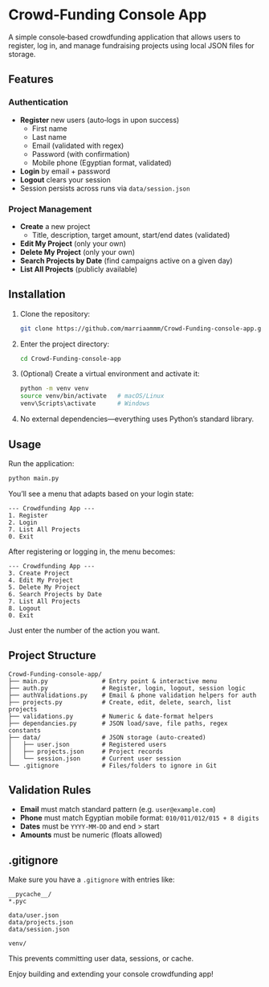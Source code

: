 # Crowd‑Funding Console App

A simple console‑based crowdfunding application that allows users to register, log in, and manage fundraising projects using local JSON files for storage.

## Features

### Authentication
- **Register** new users (auto‑logs in upon success)  
  - First name  
  - Last name  
  - Email (validated with regex)  
  - Password (with confirmation)  
  - Mobile phone (Egyptian format, validated)  
- **Login** by email + password  
- **Logout** clears your session  
- Session persists across runs via `data/session.json`

### Project Management
- **Create** a new project  
  - Title, description, target amount, start/end dates (validated)  
- **Edit My Project** (only your own)  
- **Delete My Project** (only your own)  
- **Search Projects by Date** (find campaigns active on a given day)  
- **List All Projects** (publicly available)

## Installation

1. Clone the repository:  
   ```bash
   git clone https://github.com/marriaammm/Crowd-Funding-console-app.git
   ```
2. Enter the project directory:  
   ```bash
   cd Crowd-Funding-console-app
   ```
3. (Optional) Create a virtual environment and activate it:  
   ```bash
   python -m venv venv
   source venv/bin/activate   # macOS/Linux
   venv\Scripts\activate      # Windows
   ```
4. No external dependencies—everything uses Python’s standard library.

## Usage

Run the application:

```bash
python main.py
```

You’ll see a menu that adapts based on your login state:

```
--- Crowdfunding App ---
1. Register
2. Login
7. List All Projects
0. Exit
```

After registering or logging in, the menu becomes:

```
--- Crowdfunding App ---
3. Create Project
4. Edit My Project
5. Delete My Project
6. Search Projects by Date
7. List All Projects
8. Logout
0. Exit
```

Just enter the number of the action you want.

## Project Structure

```
Crowd‑Funding-console-app/
├── main.py               # Entry point & interactive menu
├── auth.py               # Register, login, logout, session logic
├── authValidations.py    # Email & phone validation helpers for auth
├── projects.py           # Create, edit, delete, search, list projects
├── validations.py        # Numeric & date‑format helpers
├── dependancies.py       # JSON load/save, file paths, regex constants
├── data/                 # JSON storage (auto‑created)
│   ├── user.json         # Registered users
│   ├── projects.json     # Project records
│   └── session.json      # Current user session
└── .gitignore            # Files/folders to ignore in Git
```

## Validation Rules

- **Email** must match standard pattern (e.g. `user@example.com`)  
- **Phone** must match Egyptian mobile format: `010/011/012/015 + 8 digits`  
- **Dates** must be `YYYY‑MM‑DD` and end > start  
- **Amounts** must be numeric (floats allowed)

## .gitignore

Make sure you have a `.gitignore` with entries like:

```
__pycache__/
*.pyc

data/user.json
data/projects.json
data/session.json

venv/
```

This prevents committing user data, sessions, or cache.

Enjoy building and extending your console crowdfunding app!
